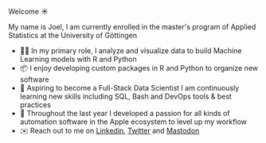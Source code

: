<!--
**joel-beck/joel-beck** is a ✨ _special_ ✨ repository because its `README.md` (this file) appears on your GitHub profile.

Here are some ideas to get you started:

- 🔭 I’m currently working on ...
- 🌱 I’m currently learning ...
- 👯 I’m looking to collaborate on ...
- 🤔 I’m looking for help with ...
- 💬 Ask me about ...
- 📫 How to reach me: ...
- 😄 Pronouns: ...
- ⚡ Fun fact: ...
-->

Welcome ☀️

My name is Joel, I am currently enrolled in the master's program of Applied Statistics at the University of Göttingen

- 👨‍💻 In my primary role, I analyze and visualize data to build Machine Learning models with R and Python
- 📦 I enjoy developing custom packages in R and Python to organize new software
- 🌱 Aspiring to become a Full-Stack Data Scientist I am continuously learning new skills including SQL, Bash and DevOps tools & best practices
-  Throughout the last year I developed a passion for all kinds of automation software in the Apple ecosystem to level up my workflow
- ✉️ Reach out to me on [Linkedin](https://www.linkedin.com/in/joelbeck07), [Twitter](https://twitter.com/joelbeck07) and [Mastodon](https://fosstodon.org/@joelbeck)
